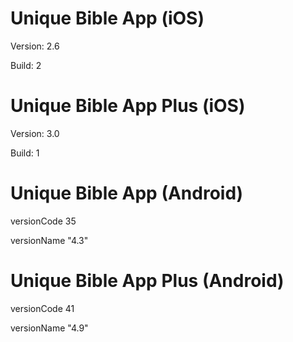 # Unique Bible App (iOS)
Version: 2.6

Build: 2

# Unique Bible App Plus (iOS)
Version: 3.0

Build: 1

# Unique Bible App (Android)
versionCode 35

versionName "4.3"

# Unique Bible App Plus (Android)
versionCode 41

versionName "4.9"
